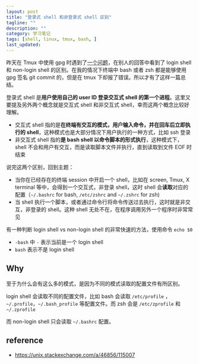 ```yaml
---
layout: post
title: "登录式 shell 和非登录式 shell 区别"
tagline: ""
description: ""
category: 学习笔记
tags: [shell, linux, tmux, bash, ]
last_updated:
---
```


昨天在 Tmux 中使用 gpg 时遇到了[一个问题](https://unix.stackexchange.com/q/493700/115007)，在别人的回答中看到了 login shell 和 non-login shell 的区别。在我的情况下终端中 bash 或者 zsh 都是能够使用 gpg 签名 git commit 的，但是在 tmux 下却报了错误。所以才有了这样一篇总结。

登录式 shell 是**用户使用自己的 user ID 登录交互式 shell 的第一个进程**。这里又要提及另外两个概念就是交互式 shell 和非交互式 shell，幸而这两个概念比较好理解。

- 交互式 shell 指的是**在终端有交互的模式，用户输入命令，并在回车后立即执行的 shell**，这种模式也是大部分情况下用户执行的一种方式，比如 ssh 登录
- 非交互式 shell 指的**是 bash shell 以命令脚本的形式执行**，这种模式下，shell 不会和用户有交互，而是读取脚本文件并执行，直到读取到文件 EOF 时结束

说完这两个区别，回到主题：

- 当你在已经存在的终端 session 中开启一个 shell，比如在 screen, Tmux, X terminal 等中，会得到一个交互式，非登录 shell，这时 shell 会**读取**对应的配置（`~/.bashrc` for bash, `/etc/zshrc` and `~/.zshrc` for zsh)
- 当 shell 执行一个脚本，或者通过命令行将命令传送过去执行，这时就是非交互，非登录的 shell。这种 shell 无处不在，在程序调用另外一个程序时非常常见

有一种判断 login shell vs non-login shell 的非常快速的方法，使用命令 `echo $0`

- `-bash` 中 `-` 表示当前是一个 login shell
- `bash` 表示不是 login shell

## Why
至于为什么会有这么多的模式，是因为不同的模式读取的配置文件有所区别。

login shell 会读取不同的配置文件，比如 bash 会读取 `/etc/profile` ， `~/.profile`，`~/.bash_profile` 等配置文件。而 zsh 会是 `/etc/zprofile` 和 `~/.zprofile`

而 non-login shell 只会读取 `~/.bashrc` 配置。

## reference

- <https://unix.stackexchange.com/a/46856/115007>
